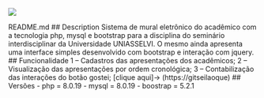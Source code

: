 <p align=”center”>
<img width=”460” height=”300” src=”img/apresentacao.gif”>
<p>
README.md
## Description
Sistema de mural eletrônico do acadêmico com a tecnologia php, mysql e bootstrap para a disciplina do seminário interdisciplinar da Universidade UNIASSELVI. O mesmo ainda apresenta uma interface simples desenvolvido com bootstrap e interação com jquery.
## Funcionalidade
1 – Cadastros das apresentações dos acadêmicos;
2 – Visualização das apresentações por ordem cronológica;
3 – Contabilização das interações do botão gostei;
[clique aqui]→ (https://gitseilaoque)
## Versões
- php = 8.0.19
- mysql = 8.0.19
- boostrap = 5.2.1